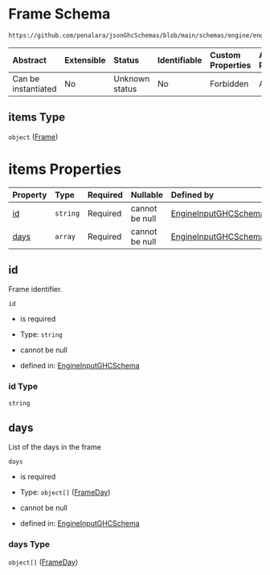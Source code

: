 # Frame Schema

```txt
https://github.com/penalara/jsonGhcSchemas/blob/main/schemas/engine/engineSpecification.schema.json#/properties/frames/items
```



| Abstract            | Extensible | Status         | Identifiable | Custom Properties | Additional Properties | Access Restrictions | Defined In                                                                                               |
| :------------------ | :--------- | :------------- | :----------- | :---------------- | :-------------------- | :------------------ | :------------------------------------------------------------------------------------------------------- |
| Can be instantiated | No         | Unknown status | No           | Forbidden         | Allowed               | none                | [engineSpecification.schema.json\*](../../../out/engineSpecification.schema.json "open original schema") |

## items Type

`object` ([Frame](enginespecification-properties-frames-frame.md))

# items Properties

| Property      | Type     | Required | Nullable       | Defined by                                                                                                                                                                                                                            |
| :------------ | :------- | :------- | :------------- | :------------------------------------------------------------------------------------------------------------------------------------------------------------------------------------------------------------------------------------ |
| [id](#id)     | `string` | Required | cannot be null | [EngineInputGHCSchema](enginespecification-properties-frames-frame-properties-id.md "https://github.com/penalara/jsonGhcSchemas/blob/main/schemas/engine/engineSpecification.schema.json#/properties/frames/items/properties/id")     |
| [days](#days) | `array`  | Required | cannot be null | [EngineInputGHCSchema](enginespecification-properties-frames-frame-properties-days.md "https://github.com/penalara/jsonGhcSchemas/blob/main/schemas/engine/engineSpecification.schema.json#/properties/frames/items/properties/days") |

## id

Frame identifier.

`id`

*   is required

*   Type: `string`

*   cannot be null

*   defined in: [EngineInputGHCSchema](enginespecification-properties-frames-frame-properties-id.md "https://github.com/penalara/jsonGhcSchemas/blob/main/schemas/engine/engineSpecification.schema.json#/properties/frames/items/properties/id")

### id Type

`string`

## days

List of the days in the frame

`days`

*   is required

*   Type: `object[]` ([FrameDay](enginespecification-properties-frames-frame-properties-days-frameday.md))

*   cannot be null

*   defined in: [EngineInputGHCSchema](enginespecification-properties-frames-frame-properties-days.md "https://github.com/penalara/jsonGhcSchemas/blob/main/schemas/engine/engineSpecification.schema.json#/properties/frames/items/properties/days")

### days Type

`object[]` ([FrameDay](enginespecification-properties-frames-frame-properties-days-frameday.md))

